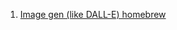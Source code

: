 1. [Image gen (like DALL-E) homebrew](https://reticulated.net/dailyai/running-your-own-ai-image-generator-with-latent-diffusion/)

